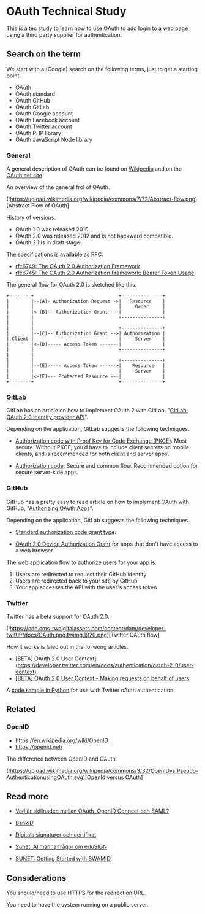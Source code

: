 OAuth Technical Study
======================

This is a tec study to learn how to use OAuth to add login to a web page using a third party supplier for authentication.



Search on the term
----------------------

We start with a (Google) search on the following terms, just to get a starting point.

* OAuth
* OAuth standard
* OAuth GitHub
* OAuth GitLab
* OAuth Google account
* OAuth Facebook account
* OAuth Twitter account
* OAuth PHP library
* OAuth JavaScript Node library



### General

A general description of OAuth can be found on [Wikipedia](https://en.wikipedia.org/wiki/OAuth) and on the [OAuth.net site](https://oauth.net/2/).

An overview of the general frol of OAuth.

(!https://upload.wikimedia.org/wikipedia/commons/7/72/Abstract-flow.png)[Abstract Flow of OAuth]

History of versions.

* OAuth 1.0 was released 2010.
* OAuth 2.0 was released 2012 and is not backward compatible.
* OAuth 2.1 is in draft stage.

The specifications is available as RFC.

* [rfc6749: The OAuth 2.0 Authorization Framework](https://datatracker.ietf.org/doc/html/rfc6749)
* [rfc6745: The OAuth 2.0 Authorization Framework: Bearer Token Usage](https://datatracker.ietf.org/doc/html/rfc6745)


The general flow for OAuth 2.0 is sketched like this.

```text
+--------+                               +---------------+
|        |--(A)- Authorization Request ->|   Resource    |
|        |                               |     Owner     |
|        |<-(B)-- Authorization Grant ---|               |
|        |                               +---------------+
|        |
|        |                               +---------------+
|        |--(C)-- Authorization Grant -->| Authorization |
| Client |                               |     Server    |
|        |<-(D)----- Access Token -------|               |
|        |                               +---------------+
|        |
|        |                               +---------------+
|        |--(E)----- Access Token ------>|    Resource   |
|        |                               |     Server    |
|        |<-(F)--- Protected Resource ---|               |
+--------+                               +---------------+
```



### GitLab

GitLab has an article on how to implement OAuth 2 with GitLab, "[GitLab: OAuth 2.0 identity provider API](https://docs.gitlab.com/ee/api/oauth2.html)".

Depending on the application, GitLab suggests the following techniques.

* [Authorization code with Proof Key for Code Exchange (PKCE)](https://tools.ietf.org/html/rfc7636#section-1.1): Most secure. Without PKCE, you’d have to include client secrets on mobile clients, and is recommended for both client and server apps.

* [Authorization code](https://tools.ietf.org/html/rfc6749#section-4.1): Secure and common flow. Recommended option for secure server-side apps.



### GitHub

GitHub has a pretty easy to read article on how to implement OAuth with GitHub, "[Authorizing OAuth Apps](https://docs.github.com/en/developers/apps/building-oauth-apps/authorizing-oauth-apps)".

Depending on the application, GitLab suggests the following techniques.

* [Standard authorization code grant type](https://tools.ietf.org/html/rfc6749#section-4.1).

* [OAuth 2.0 Device Authorization Grant](https://tools.ietf.org/html/rfc8628) for apps that don't have access to a web browser.

The web application flow to authorize users for your app is:

1. Users are redirected to request their GitHub identity
2. Users are redirected back to your site by GitHub
3. Your app accesses the API with the user's access token



### Twitter

Twitter has a beta support for OAuth 2.0.

(!https://cdn.cms-twdigitalassets.com/content/dam/developer-twitter/docs/OAuth.png.twimg.1920.png)[Twitter OAuth flow]

How it works is laied out in the follwong articles.

* [BETA] OAuth 2.0 User Context](https://developer.twitter.com/en/docs/authentication/oauth-2-0/user-context)
* [[BETA] OAuth 2.0 User Context - Making requests on behalf of users](https://developer.twitter.com/en/docs/authentication/oauth-2-0/user-context-making-requests-on-behalf-of-users)

A [code sample in Python](https://gist.github.com/JessicaGarson/d08dcfe364e28c6249f3ab6ba9151185) for use with Twitter oAuth authentication.



Related
----------------------

### OpenID

* https://en.wikipedia.org/wiki/OpenID
* https://openid.net/

The difference between OpenID and OAuth.

(!https://upload.wikimedia.org/wikipedia/commons/3/32/OpenIDvs.Pseudo-AuthenticationusingOAuth.svg)[OpenId versus OAuth]



Read more
----------------------

* [Vad är skillnaden mellan OAuth, OpenID Connect och SAML?](https://www.okta.com/se/identity-101/whats-the-difference-between-oauth-openid-connect-and-saml/)

* [BankID](https://support.bankid.com/sv)

* [Digitala signaturer och certifikat](https://support.microsoft.com/sv-se/office/digitala-signaturer-och-certifikat-8186cd15-e7ac-4a16-8597-22bd163e8e96)

* [Sunet: Allmänna frågor om eduSIGN](https://wiki.sunet.se/pages/viewpage.action?pageId=98861084)

* [SUNET: Getting Started with SWAMID](https://wiki.sunet.se/display/SWAMID/Getting+Started+with+SWAMID)



Considerations
----------------------

You should/need to use HTTPS for the redirection URL.

You need to have the system running on a public server.
